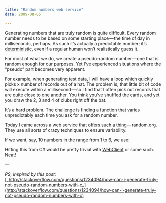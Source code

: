 ```yaml
---
title: "Random numbers web service"
date: 2009-08-05

---
```


Generating numbers that are truly random is quite difficult. Every random number needs to be based on some starting place — the time of day in milliseconds, perhaps. As such it’s actually a predictable number; it’s [deterministic](http://en.wikipedia.org/wiki/Determinism), even if a regular human won’t realistically guess it.

For most of what we do, we create a pseudo-random number — one that is random enough for our purposes. Yet I’ve experienced situations where the “pseudo” part becomes very apparent.

For example, when generating test data, I will have a loop which quickly picks x number of records out of a hat. The problem is, that little bit of code will execute within a millisecond — so I find that I often pick out records that are quite close to one another. You think you’ve shuffled the cards, and yet you draw the 2, 3 and 4 of clubs right off the bat.

It’s a hard problem. The challenge is finding a function that varies unpredictably each time you ask for a random number.

Today I came across a web service that [offers such a thing](http://www.random.org/clients/http/) — random.org. They use all sorts of crazy techniques to ensure variability.

If we want, say, 10 numbers in the range from 1 to 6, we use:




Hitting this from C# would be pretty trivial with [WebClient](http://msdn.microsoft.com/en-us/library/system.net.webclient.aspx) or some such. Neat!

—

_PS, inspired by this post:_ [_http://stackoverflow.com/questions/1234094/how-can-i-generate-truly-not-pseudo-random-numbers-with-c_](http://stackoverflow.com/questions/1234094/how-can-i-generate-truly-not-pseudo-random-numbers-with-c)
